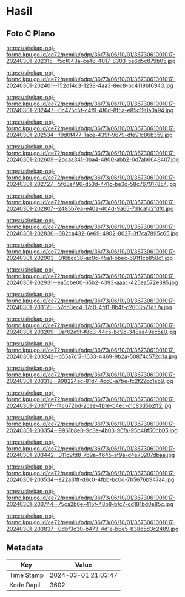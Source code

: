 # Hasil

## Foto C Plano

https://sirekap-obj-formc.kpu.go.id/ce72/pemilu/pdpr/36/73/06/10/01/3673061001017-20240301-202315--f5cf043a-ce46-4017-8303-5e6d5c879b05.jpg

https://sirekap-obj-formc.kpu.go.id/ce72/pemilu/pdpr/36/73/06/10/01/3673061001017-20240301-202401--152d14c3-1238-4aa3-8ec8-bc4119bf6943.jpg

https://sirekap-obj-formc.kpu.go.id/ce72/pemilu/pdpr/36/73/06/10/01/3673061001017-20240301-202447--0c475c5f-c4f9-4f6d-8f5a-e85c190a0a94.jpg

https://sirekap-obj-formc.kpu.go.id/ce72/pemilu/pdpr/36/73/06/10/01/3673061001017-20240301-202534--f9d0f477-1ace-439f-9679-dfe91c86b359.jpg

https://sirekap-obj-formc.kpu.go.id/ce72/pemilu/pdpr/36/73/06/10/01/3673061001017-20240301-202609--2bcaa341-0ba4-4800-abb2-0d7ab6648407.jpg

https://sirekap-obj-formc.kpu.go.id/ce72/pemilu/pdpr/36/73/06/10/01/3673061001017-20240301-202727--5f68a496-d53d-441c-be3d-58c767917854.jpg

https://sirekap-obj-formc.kpu.go.id/ce72/pemilu/pdpr/36/73/06/10/01/3673061001017-20240301-202807--2485b7ea-e40a-404d-9a65-7d1cafa2fdf0.jpg

https://sirekap-obj-formc.kpu.go.id/ce72/pemilu/pdpr/36/73/06/10/01/3673061001017-20240301-202830--682ca432-6e69-4902-8027-3f7ca7895c65.jpg

https://sirekap-obj-formc.kpu.go.id/ce72/pemilu/pdpr/36/73/06/10/01/3673061001017-20240301-202903--016bcc38-ac0c-45a1-bbec-691f1cb858c1.jpg

https://sirekap-obj-formc.kpu.go.id/ce72/pemilu/pdpr/36/73/06/10/01/3673061001017-20240301-202931--ea5cbe00-65b2-4393-aaac-425ea572e385.jpg

https://sirekap-obj-formc.kpu.go.id/ce72/pemilu/pdpr/36/73/06/10/01/3673061001017-20240301-203125--57db3ec4-17c0-4fd1-8b4f-c2603b71d77a.jpg

https://sirekap-obj-formc.kpu.go.id/ce72/pemilu/pdpr/36/73/06/10/01/3673061001017-20240301-203209--0af62e9f-f863-44c5-bc9c-348aa49ec5a0.jpg

https://sirekap-obj-formc.kpu.go.id/ce72/pemilu/pdpr/36/73/06/10/01/3673061001017-20240301-203242--b55a7c17-1633-4469-9b2a-50874c572c3a.jpg

https://sirekap-obj-formc.kpu.go.id/ce72/pemilu/pdpr/36/73/06/10/01/3673061001017-20240301-203318--998224ac-81d7-4cc0-a7be-fc2f22cc1eb9.jpg

https://sirekap-obj-formc.kpu.go.id/ce72/pemilu/pdpr/36/73/06/10/01/3673061001017-20240301-203717--f4c672bd-2cee-4b1e-b4ec-c1c83d5b2ff2.jpg

https://sirekap-obj-formc.kpu.go.id/ce72/pemilu/pdpr/36/73/06/10/01/3673061001017-20240301-203354--9961b8e0-9c3e-4b03-96fa-95b48f50cb05.jpg

https://sirekap-obj-formc.kpu.go.id/ce72/pemilu/pdpr/36/73/06/10/01/3673061001017-20240301-203442--311c9fd8-7b9a-4645-af9a-d4e70207dbaa.jpg

https://sirekap-obj-formc.kpu.go.id/ce72/pemilu/pdpr/36/73/06/10/01/3673061001017-20240301-203534--e22a3fff-d6c0-4fbb-bc0d-7b5676b947a4.jpg

https://sirekap-obj-formc.kpu.go.id/ce72/pemilu/pdpr/36/73/06/10/01/3673061001017-20240301-203744--75ca2b6e-415f-48b8-bfc7-cd181bd0e85c.jpg

https://sirekap-obj-formc.kpu.go.id/ce72/pemilu/pdpr/36/73/06/10/01/3673061001017-20240301-203837--0dbf3c30-b473-4d1e-b6e5-838d5d3c2489.jpg


## Metadata

| Key        | Value               |
| ---------- | ------------------- |
| Time Stamp | 2024-03-01 21:03:47 |
| Kode Dapil | 3602                |



